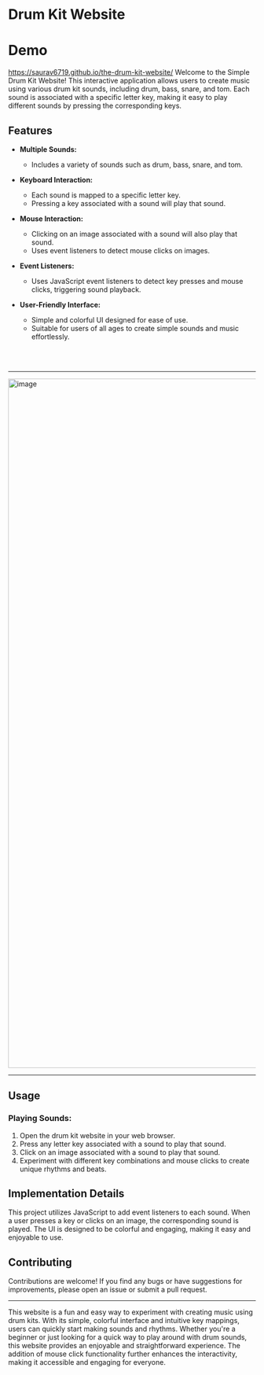 # Drum Kit Website

# Demo 

https://saurav6719.github.io/the-drum-kit-website/
Welcome to the Simple Drum Kit Website! This interactive application allows users to create music using various drum kit sounds, including drum, bass, snare, and tom. Each sound is associated with a specific letter key, making it easy to play different sounds by pressing the corresponding keys.

## Features

- **Multiple Sounds:**
  - Includes a variety of sounds such as drum, bass, snare, and tom.

- **Keyboard Interaction:**
  - Each sound is mapped to a specific letter key.
  - Pressing a key associated with a sound will play that sound.

- **Mouse Interaction:**
  - Clicking on an image associated with a sound will also play that sound.
  - Uses event listeners to detect mouse clicks on images.

- **Event Listeners:**
  - Uses JavaScript event listeners to detect key presses and mouse clicks, triggering sound playback.

- **User-Friendly Interface:**
  - Simple and colorful UI designed for ease of use.
  - Suitable for users of all ages to create simple sounds and music effortlessly.

 <br><br>

 ---

<img width="1402" alt="image" src="https://github.com/user-attachments/assets/04185c89-bd7f-4811-bffe-ed7ddbae633c">

 ---


## Usage

### Playing Sounds:

1. Open the drum kit website in your web browser.
2. Press any letter key associated with a sound to play that sound.
3. Click on an image associated with a sound to play that sound.
4. Experiment with different key combinations and mouse clicks to create unique rhythms and beats.

## Implementation Details

This project utilizes JavaScript to add event listeners to each sound. When a user presses a key or clicks on an image, the corresponding sound is played. The UI is designed to be colorful and engaging, making it easy and enjoyable to use.

## Contributing

Contributions are welcome! If you find any bugs or have suggestions for improvements, please open an issue or submit a pull request.



---

This website is a fun and easy way to experiment with creating music using drum kits. With its simple, colorful interface and intuitive key mappings, users can quickly start making sounds and rhythms. Whether you're a beginner or just looking for a quick way to play around with drum sounds, this website provides an enjoyable and straightforward experience. The addition of mouse click functionality further enhances the interactivity, making it accessible and engaging for everyone.
